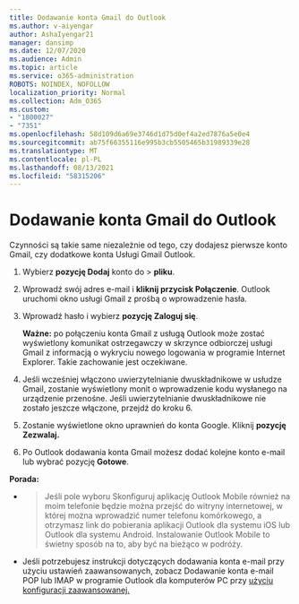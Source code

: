 ```yaml
---
title: Dodawanie konta Gmail do Outlook
ms.author: v-aiyengar
author: AshaIyengar21
manager: dansimp
ms.date: 12/07/2020
ms.audience: Admin
ms.topic: article
ms.service: o365-administration
ROBOTS: NOINDEX, NOFOLLOW
localization_priority: Normal
ms.collection: Adm_O365
ms.custom:
- "1800027"
- "7351"
ms.openlocfilehash: 58d109d6a69e3746d1d75d0ef4a2ed7876a5e0e4
ms.sourcegitcommit: ab75f66355116e995b3cb5505465b31989339e28
ms.translationtype: MT
ms.contentlocale: pl-PL
ms.lasthandoff: 08/13/2021
ms.locfileid: "58315206"
---
```

# <a name="add-a-gmail-account-to-outlook"></a>Dodawanie konta Gmail do Outlook

Czynności są takie same niezależnie od tego, czy dodajesz pierwsze konto Gmail, czy dodatkowe konta Usługi Gmail Outlook.

1. Wybierz **pozycję Dodaj** konto do  >  **pliku**.
1. Wprowadź swój adres e-mail i **kliknij przycisk Połączenie**. Outlook uruchomi okno usługi Gmail z prośbą o wprowadzenie hasła. 
1. Wprowadź hasło i wybierz **pozycję Zaloguj się**.

    **Ważne:** po połączeniu konta Gmail z usługą Outlook może zostać wyświetlony komunikat ostrzegawczy w skrzynce odbiorczej usługi Gmail z informacją o wykryciu nowego logowania w programie Internet Explorer. Takie zachowanie jest oczekiwane.

4. Jeśli wcześniej włączono uwierzytelnianie dwuskładnikowe w usłudze Gmail, zostanie wyświetlony monit o wprowadzenie kodu wysłanego na urządzenie przenośne. Jeśli uwierzytelnianie dwuskładnikowe nie zostało jeszcze włączone, przejdź do kroku 6.
1. Zostanie wyświetlone okno uprawnień do konta Google. Kliknij **pozycję Zezwalaj.**
1. Po Outlook dodawania konta Gmail możesz dodać kolejne konto e-mail lub wybrać pozycję **Gotowe**.

**Porada:**
- > Jeśli pole wyboru Skonfiguruj aplikację Outlook Mobile również na moim telefonie będzie można przejść do witryny internetowej, w której można wprowadzić numer telefonu komórkowego, a otrzymasz link do pobierania aplikacji Outlook dla systemu iOS lub Outlook dla systemu Android. Instalowanie Outlook Mobile to świetny sposób na to, aby być na bieżąco w podróży.
- Jeśli potrzebujesz instrukcji dotyczących dodawania konta e-mail przy użyciu ustawień zaawansowanych, zobacz Dodawanie konta e-mail POP lub IMAP w programie Outlook dla komputerów PC przy [użyciu konfiguracji zaawansowanej.](https://support.microsoft.com/office/change-or-update-email-account-settings-in-outlook-for-windows-560a9065-3c3a-4ec5-a24f-cdb9a8d622a2#bkmk_advanced)

